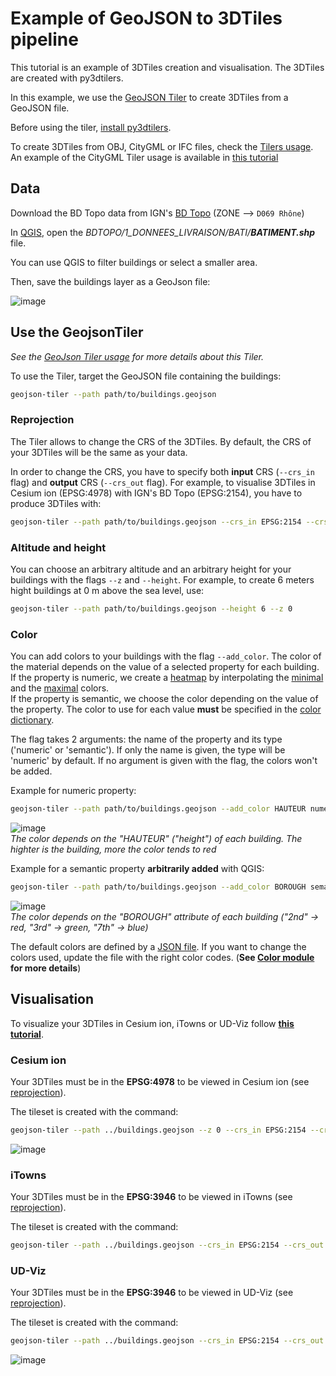 # Example of GeoJSON to 3DTiles pipeline

This tutorial is an example of 3DTiles creation and visualisation. The 3DTiles are created with py3dtilers.

In this example, we use the [GeoJSON Tiler](https://github.com/VCityTeam/py3dtilers/tree/master/py3dtilers/GeojsonTiler) to create 3DTiles from a GeoJSON file.

Before using the tiler, [install py3dtilers](https://github.com/VCityTeam/py3dtilers#installation-from-sources).

To create 3DTiles from OBJ, CityGML or IFC files, check the [Tilers usage](https://github.com/VCityTeam/py3dtilers#usage). An example of the CityGML Tiler usage is available in [this tutorial](cityGML_to_3DTiles_example.md)

## Data

Download the BD Topo data from IGN's [BD Topo](https://geoservices.ign.fr/telechargement) (ZONE --> `D069 Rhône`)

In [QGIS](https://www.qgis.org/en/site/), open the _BDTOPO/1_DONNEES_LIVRAISON/BATI/__BATIMENT.shp___ file.

You can use QGIS to filter buildings or select a smaller area.

Then, save the buildings layer as a GeoJson file:

![image](https://user-images.githubusercontent.com/32875283/152004767-954ead5e-5cff-4c74-bca5-820c9702805e.png)

## Use the GeojsonTiler

_See the [GeoJson Tiler usage](https://github.com/VCityTeam/py3dtilers/blob/master/py3dtilers/GeojsonTiler/README.md) for more details about this Tiler._

To use the Tiler, target the GeoJSON file containing the buildings:

```bash
geojson-tiler --path path/to/buildings.geojson
```

### Reprojection

The Tiler allows to change the CRS of the 3DTiles. By default, the CRS of your 3DTiles will be the same as your data.

In order to change the CRS, you have to specify both __input__ CRS (`--crs_in` flag) and __output__ CRS (`--crs_out` flag). For example, to visualise 3DTiles in Cesium ion (EPSG:4978) with IGN's BD Topo (EPSG:2154), you have to produce 3DTiles with:

```bash
geojson-tiler --path path/to/buildings.geojson --crs_in EPSG:2154 --crs_out EPSG:4978
```

### Altitude and height

You can choose an arbitrary altitude and an arbitrary height for your buildings with the flags `--z` and `--height`. For example, to create 6 meters hight buildings at 0 m above the sea level, use:

```bash
geojson-tiler --path path/to/buildings.geojson --height 6 --z 0
```

### Color

You can add colors to your buildings with the flag `--add_color`. The color of the material depends on the value of a selected property for each building.  
If the property is numeric, we create a [heatmap](https://en.wikipedia.org/wiki/Heat_map) by interpolating the [minimal](../py3dtilers/Color/README.md#min_color) and the [maximal](../py3dtilers/Color/README.md#max_color) colors.  
If the property is semantic, we choose the color depending on the value of the property. The color to use for each value __must__ be specified in the [color dictionary](../py3dtilers/Color/README.md#color_dict).

The flag takes 2 arguments: the name of the property and its type ('numeric' or 'semantic'). If only the name is given, the type will be 'numeric' by default. If no argument is given with the flag, the colors won't be added.

Example for numeric property:

```bash
geojson-tiler --path path/to/buildings.geojson --add_color HAUTEUR numeric
```

![image](https://user-images.githubusercontent.com/32875283/152183480-0b966fcc-eac2-4437-9fd0-fe3a9138d67b.png)  
_The color depends on the "HAUTEUR" ("height") of each building. The highter is the building, more the color tends to red_

Example for a semantic property __arbitrarily added__ with QGIS:

```bash
geojson-tiler --path path/to/buildings.geojson --add_color BOROUGH semantic
```

![image](https://user-images.githubusercontent.com/32875283/152183142-2bb18d7d-d8f2-4377-94cc-6f926a841a9b.png)  
_The color depends on the "BOROUGH" attribute of each building ("2nd" -> red, "3rd" -> green, "7th" -> blue)_

The default colors are defined by a [JSON file](../py3dtilers/Color/default_config.json). If you want to change the colors used, update the file with the right color codes. (__See [Color module](../py3dtilers/Color/README.md) for more details__)

## Visualisation

To visualize your 3DTiles in Cesium ion, iTowns or UD-Viz follow [__this tutorial__](https://github.com/VCityTeam/UD-SV/blob/master/ImplementationKnowHow/Visualize3DTiles.md).

### Cesium ion

Your 3DTiles must be in the __EPSG:4978__ to be viewed in Cesium ion (see [reprojection](#reprojection)).

The tileset is created with the command:

```bash
geojson-tiler --path ../buildings.geojson --z 0 --crs_in EPSG:2154 --crs_out EPSG:4978
```

![image](https://user-images.githubusercontent.com/32875283/152801507-a0bdcd2c-2040-4e2a-8a46-470353593255.png)

### iTowns

Your 3DTiles must be in the __EPSG:3946__ to be viewed in iTowns (see [reprojection](#reprojection)).

The tileset is created with the command:

```bash
geojson-tiler --path ../buildings.geojson --crs_in EPSG:2154 --crs_out EPSG:3946
```

### UD-Viz

Your 3DTiles must be in the __EPSG:3946__ to be viewed in UD-Viz (see [reprojection](#reprojection)).

The tileset is created with the command:

```bash
geojson-tiler --path ../buildings.geojson --crs_in EPSG:2154 --crs_out EPSG:3946
```

![image](https://user-images.githubusercontent.com/32875283/152801893-afc9e0e3-ebe7-488b-b3f5-1cab5cce994d.png)
